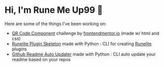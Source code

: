 # Hi, I'm Rune Me Up99 👋

Here are some of the things I've been working on:

- [QR Code Component](https://github.com/RuneMeUp99/Frontend-Mentor-QR-code-component) challenge by [frontendmentor.io](frontendmentor.io) (made w/ html and css)
- [Runelite Plugin Skeleton](https://github.com/RuneMeUp99/runelite-plugin-skeleton) made with Python : CLI for creating [Runelite](https://github.com/runelite/runelite) plugins
- [Github Readme Auto Updater](https://github.com/RuneMeUp99/github-readme-auto-update) made with Python : CLI auto update your readme based on your repos
